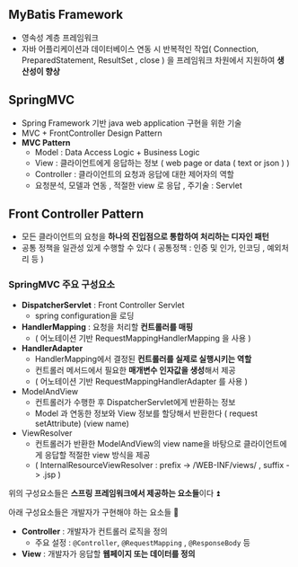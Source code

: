 ##  MyBatis Framework 

- 영속성 계층 프레임워크 
- 자바 어플리케이션과 데이터베이스 연동 시 반복적인 작업( Connection, PreparedStatement, ResultSet , close ) 을 프레임워크 차원에서 지원하여 **생산성이 향상** 

## SpringMVC

- Spring Framework 기반 java web application 구현을 위한 기술
- MVC + FrontController Design Pattern 
- **MVC Pattern** 
  - Model : Data Access Logic + Business Logic 
  - View : 클라이언트에게 응답하는 정보 ( web page or data ( text or json ) )
  - Controller : 클라이언트의 요청과 응답에 대한 제어자의 역할 
  - 요청분석, 모델과 연동 , 적절한 view 로 응답 , 주기술 : Servlet 

## Front Controller Pattern  						  

   -	모든 클라이언트의 요청을 **하나의 진입점으로 통합하여 처리하는 디자인 패턴** 
   -	공통 정책을 일관성 있게 수행할 수 있다 ( 공통정책 : 인증 및 인가, 인코딩 , 예외처리 등 ) 

### SpringMVC 주요 구성요소 

- **DispatcherServlet** : Front Controller Servlet 
  - spring configuration을 로딩
- **HandlerMapping** : 요청을 처리할 **컨트롤러를 매핑** 
  - ( 어노테이션 기반 RequestMappingHandlerMapping 을 사용 ) 
- **HandlerAdapter** 
  - HandlerMapping에서 결정된 **컨트롤러를 실제로 실행시키는 역할** 
  - 컨트롤러 메서드에서 필요한 **매개변수 인자값을 생성**해서 제공 
  - ( 어노테이션 기반 RequestMappingHandlerAdapter 를 사용 ) 
- ModelAndView 
  - 컨트롤러가 수행한 후 DispatcherServlet에게 반환하는 정보 
  - Model 과 연동한 정보와    View 정보를 할당해서 반환한다 
     ( request setAttribute) 	(view name) 
- ViewResolver
  - 컨트롤러가 반환한 ModelAndView의 view name을 바탕으로 클라이언트에게 응답할 적절한 view 방식을 제공 
  - ( InternalResourceViewResolver : prefix -> /WEB-INF/views/  , suffix -> .jsp )

위의 구성요소들은 **스프링 프레임워크에서 제공하는 요소들**이다  :arrow_double_up:

아래 구성요소들은 개발자가 구현해야 하는 요소들 :arrow_down_small:

- **Controller** : 개발자가 컨트롤러 로직을 정의 
  -  주요 설정 : `@Controller`, `@RequestMapping` , `@ResponseBody` 등 
- **View** : 개발자가 응답할 **웹페이지 또는 데이터를 정의** 